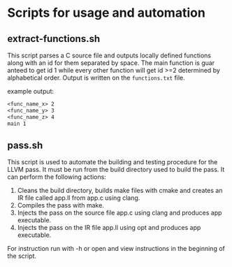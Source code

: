 # Scripts for usage and automation

## extract-functions.sh
This script parses a C source file and outputs locally defined functions along
with an id for them separated by space. The main function is guar anteed to get
id 1 while every other function will get id >=2 determined by alphabetical
order. Output is written on the `functions.txt` file.

example output:
```txt
<func_name_x> 2
<func_name_y> 3
<func_name_z> 4
main 1
```

## pass.sh
This script is used to automate the building and testing procedure for the LLVM
pass. It must be run from the build directory used to build the pass. It can
perform the following actions:
1. Cleans the build directory, builds make files with cmake and creates an IR
   file called app.ll from app.c using clang.
2. Compiles the pass with make.
3. Injects the pass on the source file app.c using clang and produces app executable.
4. Injects the pass on the IR file app.ll using opt and produces app executable.

For instruction run with -h or open and view instructions in the beginning of
the script.